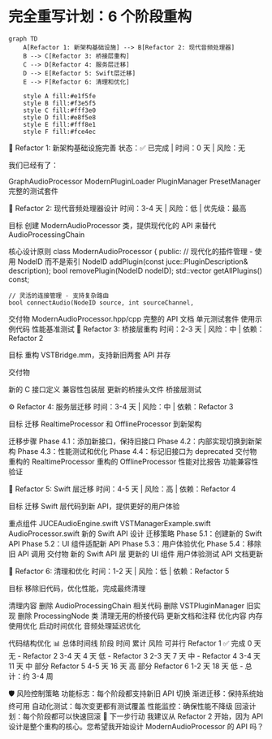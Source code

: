 # 完全重写计划：6 个阶段重构

```mermaid
graph TD
    A[Refactor 1: 新架构基础设施] --> B[Refactor 2: 现代音频处理器]
    B --> C[Refactor 3: 桥接层重构]
    C --> D[Refactor 4: 服务层迁移]
    D --> E[Refactor 5: Swift层迁移]
    E --> F[Refactor 6: 清理和优化]

    style A fill:#e1f5fe
    style B fill:#f3e5f5
    style C fill:#fff3e0
    style D fill:#e8f5e8
    style E fill:#fff8e1
    style F fill:#fce4ec
```

🔧 Refactor 1: 新架构基础设施完善
状态：✅ 已完成 | 时间：0 天 | 风险：无

我们已经有了：

GraphAudioProcessor
ModernPluginLoader
PluginManager
PresetManager
完整的测试套件

🎯 Refactor 2: 现代音频处理器设计
时间：3-4 天 | 风险：低 | 优先级：最高

目标
创建 ModernAudioProcessor 类，提供现代化的 API 来替代 AudioProcessingChain

核心设计原则
class ModernAudioProcessor {
public:
// 现代化的插件管理 - 使用 NodeID 而不是索引
NodeID addPlugin(const juce::PluginDescription& description);
bool removePlugin(NodeID nodeID);
std::vector<NodeID> getAllPlugins() const;

    // 灵活的连接管理 - 支持复杂路由
    bool connectAudio(NodeID source, int sourceChannel,

交付物
ModernAudioProcessor.hpp/cpp
完整的 API 文档
单元测试套件
使用示例代码
性能基准测试
🌉 Refactor 3: 桥接层重构
时间：2-3 天 | 风险：中 | 依赖：Refactor 2

目标
重构 VSTBridge.mm，支持新旧两套 API 并存

交付物

新的 C 接口定义
兼容性包装层
更新的桥接头文件
桥接层测试

⚙️ Refactor 4: 服务层迁移
时间：3-4 天 | 风险：中 | 依赖：Refactor 3

目标
迁移 RealtimeProcessor 和 OfflineProcessor 到新架构

迁移步骤
Phase 4.1：添加新接口，保持旧接口
Phase 4.2：内部实现切换到新架构
Phase 4.3：性能测试和优化
Phase 4.4：标记旧接口为 deprecated
交付物
重构的 RealtimeProcessor
重构的 OfflineProcessor
性能对比报告
功能兼容性验证

📱 Refactor 5: Swift 层迁移
时间：4-5 天 | 风险：高 | 依赖：Refactor 4

目标
迁移 Swift 层代码到新 API，提供更好的用户体验

重点组件
JUCEAudioEngine.swift
VSTManagerExample.swift
AudioProcessor.swift
新的 Swift API 设计
迁移策略
Phase 5.1：创建新的 Swift API
Phase 5.2：UI 组件适配新 API
Phase 5.3：用户体验优化
Phase 5.4：移除旧 API 调用
交付物
新的 Swift API 层
更新的 UI 组件
用户体验测试
API 文档更新

🧹 Refactor 6: 清理和优化
时间：1-2 天 | 风险：低 | 依赖：Refactor 5

目标
移除旧代码，优化性能，完成最终清理

清理内容
删除 AudioProcessingChain 相关代码
删除 VSTPluginManager 旧实现
删除 ProcessingNode 类
清理无用的桥接代码
更新文档和注释
优化内容
内存使用优化
启动时间优化
音频处理延迟优化

代码结构优化
📊 总体时间线
阶段 时间 累计 风险 可并行
Refactor 1 ✅ 完成 0 天 无 -
Refactor 2 3-4 天 4 天 低 -
Refactor 3 2-3 天 7 天 中 -
Refactor 4 3-4 天 11 天 中 部分
Refactor 5 4-5 天 16 天 高 部分
Refactor 6 1-2 天 18 天 低 -
总计：约 3-4 周

🛡️ 风险控制策略
功能标志：每个阶段都支持新旧 API 切换
渐进迁移：保持系统始终可用
自动化测试：每次变更都有测试覆盖
性能监控：确保性能不降级
回滚计划：每个阶段都可以快速回滚
🎯 下一步行动
我建议从 Refactor 2 开始，因为 API 设计是整个重构的核心。您希望我开始设计 ModernAudioProcessor 的 API 吗？

